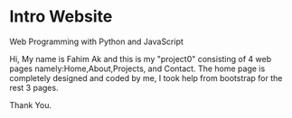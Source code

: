 # Intro Website

Web Programming with Python and JavaScript

Hi, My name is Fahim Ak and this is my "project0" consisting of 4 web pages 
namely:Home,About,Projects, and Contact. The home page is completely designed and coded by me,
I took help from bootstrap for the rest 3 pages.

Thank You.
